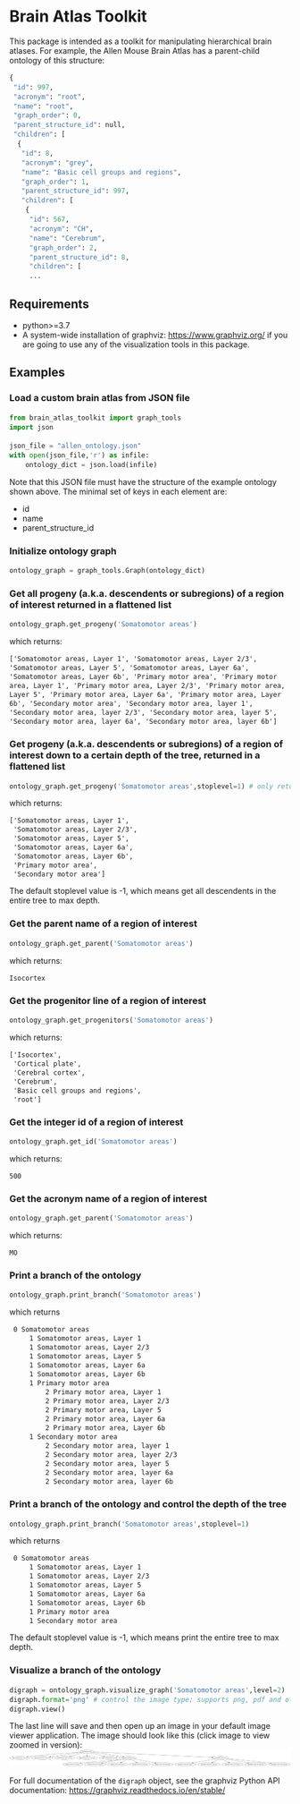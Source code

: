 # Brain Atlas Toolkit

This package is intended as a toolkit for manipulating hierarchical brain atlases. For example, the Allen Mouse Brain Atlas has a parent-child ontology of this structure:

```python
{
 "id": 997,
 "acronym": "root",
 "name": "root",
 "graph_order": 0,
 "parent_structure_id": null,
 "children": [
  {
   "id": 8,
   "acronym": "grey",
   "name": "Basic cell groups and regions",
   "graph_order": 1,
   "parent_structure_id": 997,
   "children": [
    {
     "id": 567,
     "acronym": "CH",
     "name": "Cerebrum",
     "graph_order": 2,
     "parent_structure_id": 8,
     "children": [
     ...
```

## Requirements

- python>=3.7
- A system-wide installation of graphviz: https://www.graphviz.org/ if you are going to use any of the visualization tools in this package.

## Examples

### Load a custom brain atlas from JSON file
```python
from brain_atlas_toolkit import graph_tools
import json

json_file = "allen_ontology.json"
with open(json_file,'r') as infile:
	ontology_dict = json.load(infile)
```

Note that this JSON file must have the structure of the example ontology shown above. The minimal set of keys in each element are: 
- id
- name
- parent_structure_id

### Initialize ontology graph
```python
ontology_graph = graph_tools.Graph(ontology_dict)
```

### Get all progeny (a.k.a. descendents or subregions) of a region of interest returned in a flattened list

```python
ontology_graph.get_progeny('Somatomotor areas')
```
which returns:
```
['Somatomotor areas, Layer 1', 'Somatomotor areas, Layer 2/3', 'Somatomotor areas, Layer 5', 'Somatomotor areas, Layer 6a', 'Somatomotor areas, Layer 6b', 'Primary motor area', 'Primary motor area, Layer 1', 'Primary motor area, Layer 2/3', 'Primary motor area, Layer 5', 'Primary motor area, Layer 6a', 'Primary motor area, Layer 6b', 'Secondary motor area', 'Secondary motor area, layer 1', 'Secondary motor area, layer 2/3', 'Secondary motor area, layer 5', 'Secondary motor area, layer 6a', 'Secondary motor area, layer 6b']
```

### Get progeny (a.k.a. descendents or subregions) of a region of interest down to a certain depth of the tree, returned in a flattened list

```python
ontology_graph.get_progeny('Somatomotor areas',stoplevel=1) # only returns immediate children, stoplevel=2 means children and grandchildren, etc...
```
which returns:
```
['Somatomotor areas, Layer 1',
 'Somatomotor areas, Layer 2/3',
 'Somatomotor areas, Layer 5',
 'Somatomotor areas, Layer 6a',
 'Somatomotor areas, Layer 6b',
 'Primary motor area',
 'Secondary motor area']
```
The default stoplevel value is -1, which means get all descendents in the entire tree to max depth.


### Get the parent name of a region of interest
```python
ontology_graph.get_parent('Somatomotor areas')
```
which returns:
```
Isocortex
```

### Get the progenitor line of a region of interest
```python
ontology_graph.get_progenitors('Somatomotor areas')
```
which returns:
```
['Isocortex',
 'Cortical plate',
 'Cerebral cortex',
 'Cerebrum',
 'Basic cell groups and regions',
 'root']
```

### Get the integer id of a region of interest
```python
ontology_graph.get_id('Somatomotor areas')
```
which returns:
```
500
```

### Get the acronym name of a region of interest
```python
ontology_graph.get_parent('Somatomotor areas')
```
which returns:
```
MO
```

### Print a branch of the ontology 

```python
ontology_graph.print_branch('Somatomotor areas')
```
which returns
```
 0 Somatomotor areas
	 1 Somatomotor areas, Layer 1
	 1 Somatomotor areas, Layer 2/3
	 1 Somatomotor areas, Layer 5
	 1 Somatomotor areas, Layer 6a
	 1 Somatomotor areas, Layer 6b
	 1 Primary motor area
		 2 Primary motor area, Layer 1
		 2 Primary motor area, Layer 2/3
		 2 Primary motor area, Layer 5
		 2 Primary motor area, Layer 6a
		 2 Primary motor area, Layer 6b
	 1 Secondary motor area
		 2 Secondary motor area, layer 1
		 2 Secondary motor area, layer 2/3
		 2 Secondary motor area, layer 5
		 2 Secondary motor area, layer 6a
		 2 Secondary motor area, layer 6b
```

### Print a branch of the ontology and control the depth of the tree
```python
ontology_graph.print_branch('Somatomotor areas',stoplevel=1)
```
which returns
```
 0 Somatomotor areas
	 1 Somatomotor areas, Layer 1
	 1 Somatomotor areas, Layer 2/3
	 1 Somatomotor areas, Layer 5
	 1 Somatomotor areas, Layer 6a
	 1 Somatomotor areas, Layer 6b
	 1 Primary motor area
	 1 Secondary motor area
```
The default stoplevel value is -1, which means print the entire tree to max depth.

### Visualize a branch of the ontology
```python
digraph = ontology_graph.visualize_graph('Somatomotor areas',level=2)
digraph.format='png' # control the image type; supports png, pdf and other formats
digraph.view()
```
The last line will save and then open up an image in your default image viewer application. The image should look like this (click image to view zoomed in version):
<img src="src/static/Digraph.gv.png" alt="https://github.com/BRAINCoGS/brain_atlas_toolkit/blob/master/src/static/Digraph.gv.png
">

For full documentation of the `digraph` object, see the graphviz Python API documentation: https://graphviz.readthedocs.io/en/stable/
